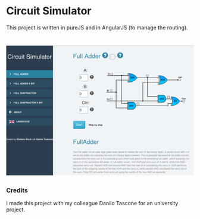# Circuit Simulator

This project is written in pureJS and in AngularJS (to manage the routing).

# ![logo](https://raw.githubusercontent.com/Helias/CircuitSimulator/master/CircuitSimulator.png)

### Credits

I made this project with my colleague Danilo Tascone for an university project.


